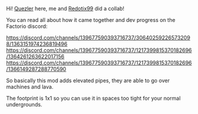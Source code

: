 Hi! [Quezler](https://mods.factorio.com/user/Quezler) here, me and [Redotix99](https://mods.factorio.com/user/Redotix99) did a collab!

You can read all about how it came together and dev progress on the Factorio discord:

https://discord.com/channels/139677590393716737/306402592265732098/1363151974236819496
https://discord.com/channels/139677590393716737/1217399815370182696/1364261263622017156
https://discord.com/channels/139677590393716737/1217399815370182696/1366149287288770590

So basically this mod adds elevated pipes, they are able to go over machines and lava.

The footprint is 1x1 so you can use it in spaces too tight for your normal undergrounds.
